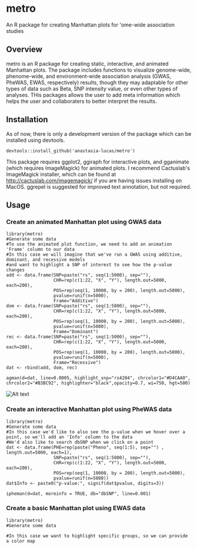 # metro
An R package for creating Manhattan plots for 'ome-wide association studies

## Overview
metro is an R package for creating static, interactive, and animated Manhattan plots. The package includes functions to visualize genome-wide, phenome-wide, and environment-wide association analysis (GWAS, PheWAS, EWAS, respectively) results, though they may adaptable for other types of data such as Beta, SNP intensity value, or even other types of analyses. THis packages allows the user to add meta information which helps the user and collaboraters to better interpret the results.

## Installation
As of now, there is only a development version of the package which can be installed using devtools.

```devtools::install_github('anastasia-lucas/metro')```

This package requires ggplot2, ggiraph for interactive plots, and gganimate (which requires ImageMagick) for animated plots. I recommend Cactuslab's ImageMagick installer, which can be found at http://cactuslab.com/imagemagick/ if you are having issues installing on MacOS. ggrepel is suggested for improved text annotation, but not required.

## Usage

### Create an animated Manhattan plot using GWAS data

```
library(metro)
#Generate some data
#To use the animated plot function, we need to add an animation 'Frame' column to our data
#In this case we will imagine that we've run a GWAS using additive, dominant, and recessive models
#and want to highlight a SNP of interest to see how the p-value changes
add <- data.frame(SNP=paste("rs", seq(1:5000), sep=""),
                  CHR=rep(c(1:22, "X", "Y"), length.out=5000, each=200),
                  POS=rep(seq(1, 10000, by = 200), length.out=5000),
                  pvalue=runif(n=5000),
                  Frame="Additive")
dom <- data.frame(SNP=paste("rs", seq(1:5000), sep=""),
                  CHR=rep(c(1:22, "X", "Y"), length.out=5000, each=200),
                  POS=rep(seq(1, 10000, by = 200), length.out=5000),
                  pvalue=runif(n=5000),
                  Frame="Dominant")
rec <- data.frame(SNP=paste("rs", seq(1:5000), sep=""),
                  CHR=rep(c(1:22, "X", "Y"), length.out=5000, each=200),
                  POS=rep(seq(1, 10000, by = 200), length.out=5000),
                  pvalue=runif(n=5000),
                  Frame="Recessive")
dat <- rbind(add, dom, rec)

agman(d=dat, line=0.0005, highlight_snp="rs4204", chrcolor1="#D4CAA0", chrcolor2="#B3BC92", highlighter="black",opacity=0.7, wi=750, hgt=500)
```
![Alt text](https://media.giphy.com/media/6CBiR3JABocVfJx8pO/giphy.gif)

### Create an interactive Manhattan plot using PheWAS data

```
library(metro)
#Generate some data
#In this case we'd like to also see the p-value when we hover over a point, so we'll add an 'Info' column to the data
#We'd also like to search dbSNP when we click on a point
dat <- data.frame(PHE=rep(paste("Pheno", seq(1:5), sep="") , length.out=5000, each=1),
                  SNP=paste("rs", seq(1:5000), sep=""),
                  CHR=rep(c(1:22, "X", "Y"), length.out=5000, each=200),
                  POS=rep(seq(1, 10000, by = 200), length.out=5000),
                  pvalue=runif(n=5000))
dat$Info <- paste0("p-value:", signif(dat$pvalue, digits=3))

ipheman(d=dat, moreinfo = TRUE, db="dbSNP", line=0.001)
```

### Create a basic Manhattan plot using EWAS data

```
library(metro)
#Generate some data

#In this case we want to highlight specific groups, so we can provide a color map
```
